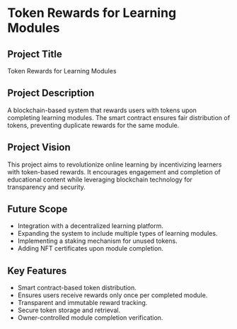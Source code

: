 # Token Rewards for Learning Modules

## Project Title
Token Rewards for Learning Modules

## Project Description
A blockchain-based system that rewards users with tokens upon completing learning modules. The smart contract ensures fair distribution of tokens, preventing duplicate rewards for the same module.

## Project Vision
This project aims to revolutionize online learning by incentivizing learners with token-based rewards. It encourages engagement and completion of educational content while leveraging blockchain technology for transparency and security.

## Future Scope
- Integration with a decentralized learning platform.
- Expanding the system to include multiple types of learning modules.
- Implementing a staking mechanism for unused tokens.
- Adding NFT certificates upon module completion.

## Key Features
- Smart contract-based token distribution.
- Ensures users receive rewards only once per completed module.
- Transparent and immutable reward tracking.
- Secure token storage and retrieval.
- Owner-controlled module completion verification.

